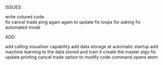 ISSUES:

write colured code  
fix cancel trade
ping again again to update
fix loops for asking
fix automated mode

ADD:

add calling visualiser capability
add data storage at automatic startup
add machine learning to the data stored and train it
create the master algo
fix update printing
cancel trade
option to modify code command opens atom
